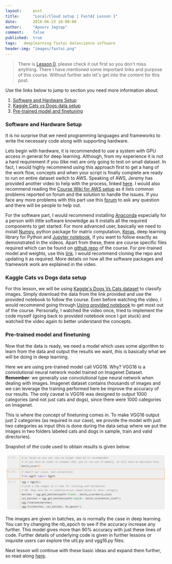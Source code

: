 ```yaml
---
layout:     post
title:      "Local/Cloud setup | FastAI Lesson 1"
date:       2016-06-23 18:00:00
author:     "Apoorv Jagtap"
comment:	false
published:	true
tags:	deeplearning fastai datascience software
header-img: "images/fastai.png"
---
```


> There is [Lesson 0](), please check it out first so you don't miss anything.
> There I have mentioned some important links and purpose of this course.
> Without further ado let's get into the content for this post.

Use the links below to jump to section you need more information about:

1. [Software and Hardware Setup](#software-and-hardware-setup)
2. [Kaggle Cats vs Dogs data setup](#kaggle-cats-vs-dogs-data-setup)
3. [Pre-trained model and finetuning](#pre-trained-model-and-finetuning)

### Software and Hardware Setup
It is no surprise that we need programming languages and frameworks to write the necessary code along with supporting hardware.

Lets begin with hardware, it is recommended to use a system with GPU access in general for deep learning. Although, from my experience it is not a hard requirement if you (like me) are only going to test on small dataset. In fact, I would highly recommend using this approach first to get a hang of the work flow, concepts and when your script is finally complete are ready to run on entire dataset switch to AWS. Speaking of AWS, Jeremy has provided another video to help with the process, linked [here](https://www.youtube.com/watch?v=8rjRfW4JM2I). I would also recommend reading the [Course Wiki for AWS setup](http://wiki.fast.ai/index.php/AWS_install) as it lists common problems reported on forum and the solution to handle the issues. If you face any more problems with this part use this [forum](http://forums.fast.ai/) to ask any question and there will be people to help out. 

For the software part, I would recommend installing [Anaconda](https://docs.continuum.io/anaconda/install) especially for a person with little software knowledge as it installs all the required components to get started. For more advanced user, basically we need to install [Numpy](), python package for matrix computation, [Keras](), deep learning library for Python and [Jupyter notebook](), if you want to follow exactly as demonstrated in the videos. Apart from these, there are course specific files required which can be found on [github repo]() of the course. For pre-trained model and weights, use this [link](). I would recommend cloning the repo and updating it as required. More details on how all the software packages and framework work are explained in the video.

### Kaggle Cats vs Dogs data setup
For this lesson, we will be using [Kaggle's Dogs Vs Cats dataset]() to classify images. Simply download the data from the link provided and use the provided notebook to follow the course. Even before watching the video, I would recommend going through [Using provided notebook](http://wiki.fast.ai/index.php/How_to_use_the_Provided_Notebooks) to get most out of the course. Personally, I watched the video once, tried to implement the code myself (going back to provided notebook once I got stuck) and watched the video again to better understand the concepts. 

### Pre-trained model and finetuning
Now that the data is ready, we need a model which uses some algorithm to learn from the data and output the results we want, this is basically what we will be doing in deep learning.

Here we are using pre-trained model call VGG16. Why? VGG16 is a convolutional neural network model trained on Imagenet Dataset. **Remember**: we generally use convolutional type neural network when dealing with images. Imagenet dataset contains thousands of images and we can leverage the training performed here be improve the accuracy of our results. The only caveat is VGG16 was designed to output 1000 categories (and not just cats and dogs), since there were 1000 categories on Imagenet.

This is where the concept of finetuning comes in. To make VGG16 output just 2 categories (as required in our case), we provide the model with just two categories as input (this is done during the data setup where we put the images in two folders labeled cats and dogs in sample, train and valid directories).

Snapshot of the code used to obtain results is given below:

![](../images/lesson1_code.png)

The images are given in batches, as is normally the case in deep learning. You can try changing the nb_epoch to see if the accuracy increase any further. This model gives more than 90% accuracy with just these lines of code. Further details of underlying code is given in further lessons or inquisite users can explore the util.py and vgg16.py files.

Next lesson will continue with these basic ideas and expand them further, so read along [here]().

